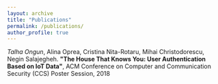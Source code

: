 ```yaml
---
layout: archive
title: "Publications"
permalink: /publications/
author_profile: true
---
```


*Talha Ongun*, Alina Oprea, Cristina Nita-Rotaru, Mihai Christodorescu, Negin Salajegheh. **"The House That Knows You: User Authentication Based on IoT Data"**, ACM Conference on Computer and Communication Security (CCS) Poster Session, 2018
